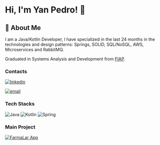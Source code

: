 # Hi, I'm Yan Pedro! 👋

## 🚀 About Me
I am a Java/Kotlin Developer, I have specialized in the last 24 months in the technologies and design patterns: Springs, SOLID, SQL/NoSQL, AWS, Microservices and RabbitMQ.

Graduated in Systems Analysis and Development from [FIAP](https://www.fiap.com.br/).

### Contacts 
[![linkedin](https://img.shields.io/badge/LinkedIn-000?style=for-the-badge&logo=linkedin&logoColor=0E76A8)](https://www.linkedin.com/in/yan-pedro-dev/)

[![email](https://camo.githubusercontent.com/5569c47c09be5c1b56cc1327a30316503cd933f97caea0be8dc8a91789815e71/68747470733a2f2f696d672e736869656c64732e696f2f62616467652f2d456d61696c2d3030303f7374796c653d666f722d7468652d6261646765266c6f676f3d6d6963726f736f66742d6f75746c6f6f6b266c6f676f436f6c6f723d453934443546)](mailto:yan.pedro@outlook.com)


### Tech Stacks
![Java](https://img.shields.io/badge/Java-565?style=for-the-badge&logo=java)
![Kotlin](https://img.shields.io/badge/Kotlin-505?style=for-the-badge&logo=kotlin)
![Spring](https://img.shields.io/badge/Spring-150?style=for-the-badge&logo=spring)

### Main Project
[![FarmaLar App](https://github-readme-stats.vercel.app/api/pin/?username=yanpedroDev&repo=FarmaLar-App&bg_color=00000d&border_color=1C1C1C&show_icons=true&icon_color=30A3DC&title_color=FFF&text_color=FFF)](https://github.com/yanpedroDev/FarmaLar-App)
